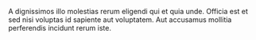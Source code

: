 A dignissimos illo molestias rerum eligendi qui et quia unde.
Officia est et sed nisi voluptas id sapiente aut voluptatem.
Aut accusamus mollitia perferendis incidunt rerum iste.
